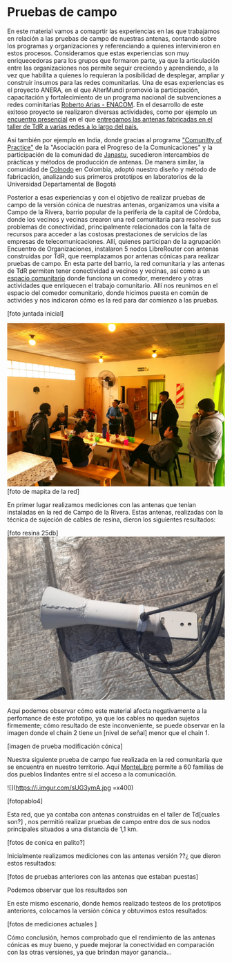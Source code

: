 

# Pruebas de campo

En este material vamos a comaprtir las experiencias en las que trabajamos en relación a las pruebas de campo de nuestras antenas, contando sobre los programas y organizaciones y referenciando a quienes intervinieron en estos procesos. 
Consideramos que estas experiencias son muy enriquecedoras para los grupos que formaron parte, ya que la articulación entre las organizaciones nos permite seguir creciendo y aprendiendo, a la vez que habilita a quienes lo requieran la posibilidad de desplegar, ampliar y construir insumos para las redes comunitarias.
Una de esas experiencias es el proyecto ANERA, en el que AlterMundi promovió la participación, capacitación y fortalecimiento de un programa nacional de subvenciones a redes cominitarias [Roberto Arias - ENACOM](https://altermundi.net/2022/11/03/ieee-reconocio-con-el-primer-premio-al-semillero-de-redes-comunitarias-para-postulantes-al-programa-roberto-arias/). En el desarrollo de este exitoso proyecto se realizaron diversas actividades, como por ejemplo un [encuentro presencial](https://elbrote.org/alegria-comunidad-y-redes-libre/) en el que [entregamos las antenas fabricadas en el taller de TdR a varias redes a lo largo del país.](https://www.instagram.com/reel/CkwruueuoDV/?igshid=MTc4MmM1YmI2Ng==)

Así también por ejemplo en India, donde gracias al programa ["Comunitty of Practice"](https://communitynetworks.group/c/cops/16) de la "Asociación para el Progreso de la Comunicaciones" y la participación de la comunidad de [Janastu](https://open.janastu.org/projects), sucedieron intercambios de prácticas y métodos de producción de antenas.
De manera similar, la comunidad de [Colnodo](https://colnodo.apc.org/es/experiencias/el-equipo-de-redes-comunitarias-de-colnodo-fabrica-prototipo-de-antena-para-conectar-territorios-en-colombia) en Colombia, adoptó nuestro diseño y método de fabricación, analizando sus primeros prototipos en laboratorios de la Universidad Departamental de Bogotá


Posterior a esas experiencias y con el objetivo de realizar pruebas de campo de la versión cónica de nuestras antenas, organizamos una visita a Campo de la Rivera, barrio popular de la periferia de la capital de Córdoba, donde los vecinos y vecinas crearon una red comunitaria para resolver sus problemas de conectividad, principalmente relacionados con la falta de recursos para acceder a las costosas prestaciones de servicios de las empresas de telecomunicaciones.
Allí, quienes participan de la agrupación Encuentro de Organizaciones, instalaron 5 nodos LibreRouter con antenas construidas por TdR, que reemplazamos por antenas cónicas para realizar pruebas de campo. 
En esta parte del barrio, la red comunitaria y las antenas de TdR permiten tener conectividad a vecinos y vecinas, así como a un [espacio comunitario](https://www.facebook.com/asambleadecampodelaribera/) donde funciona un comedor, merendero y otras actividades que enriquecen el trabajo comunitario. 
Allí nos reunimos en el espacio del comedor comunitario, donde hicimos puesta en común de activides y nos indicaron cómo es la red para dar comienzo a las pruebas. 
 
 [foto juntada inicial]
 
![](images/2-juntada-inicial.jpg)
[foto de mapita de la red]

En primer lugar realizamos mediciones con las antenas que tenían instaladas en la red de Campo de la Rivera. Estas antenas, realizadas con la técnica de sujeción de cables de resina, dieron los siguientes resultados:

[foto resina 25db]
![](images/1-antena-conica.jpg)

Aqui podemos observar cómo este material afecta negativamente a la perfomance de este prototipo, ya que los cables no quedan sujetos firmemente; cómo resultado de este inconveniente, se puede observar en la imagen donde el chain 2 tiene un [nivel de señal] menor que el chain 1.
 
 [imagen de prueba modificación cónica]
 
Nuestra siguiente prueba de campo fue realizada en la red comunitaria que se encuentra en nuestro territorio. Aquí [MonteLibre](https://libregrande.online/) permite a 60 familias de dos pueblos lindantes entre sí el acceso a la comunicación.

![](https://i.imgur.com/sUG3ymA.jpg =x400)

[fotopablo4]

Esta red, que ya contaba con antenas construidas en el taller de Td[cuales son?] , nos permitió realizar pruebas de campo entre dos de sus nodos principales situados a una distancia de 1,1 km.

[fotos de conica en palito?]

Inicialmente realizamos mediciones con las antenas versión ??¿ que dieron estos resultados:

[fotos de pruebas anteriores con las antenas que estaban puestas]

Podemos observar que los resultados son 




En este mismo escenario, donde hemos realizado testeos de los prototipos anteriores, colocamos la versión cónica y obtuvimos estos resultados:

[fotos de mediciones actuales ]

Cómo conclusión, hemos comprobado que el rendimiento de las antenas cónicas es muy bueno, y puede mejorar la conectividad en comparación con las otras versiones, ya que brindan mayor ganancia... 
